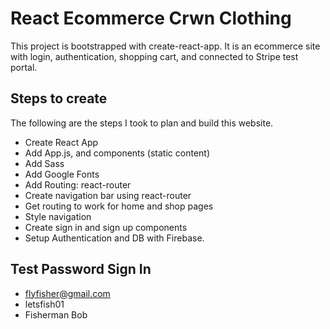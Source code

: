 # React Ecommerce Crwn Clothing

This project is bootstrapped with create-react-app. It is an ecommerce site with login, authentication, shopping cart, and connected to Stripe test portal.

## Steps to create

The following are the steps I took to plan and build this website.

- Create React App
- Add App.js, and components (static content)
- Add Sass
- Add Google Fonts
- Add Routing: react-router
- Create navigation bar using react-router
- Get routing to work for home and shop pages
- Style navigation
- Create sign in and sign up components
- Setup Authentication and DB with Firebase.

## Test Password Sign In

- flyfisher@gmail.com
- letsfish01
- Fisherman Bob
